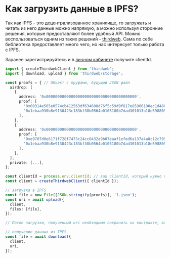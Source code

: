 # Как загрузить данные в IPFS?

Так как IPFS - это децентрализованное хранилище, то загружать и читать из него данные можно напрямую, а можно используя сторонние решения, которые предоставляют более удобный API. Можно воспользоваться одним из таких решений - [thirdweb](https://portal.thirdweb.com/typescript/v5). Сама по себе библиотека предоставляет много чего, но нас интересует только работа с IPFS.

Заранее зарегистрируйтесь и в [личном кабинете](https://thirdweb.com/dashboard/settings/api-keys) получите clientId.

```ts
import { createThirdwebClient } from 'thirdweb';
import { download, upload } from 'thirdweb/storage';

const proofs = { // Объект с пруфами, будущий JSON файл
  airdrop: [
    {
      address: '0x0000000000000000000000000000000000000000',
      proof: [
        '0x00314e565e0574cb412563df634608d76f5c59d9f817e85966100ec1d48005c0',
        '0x1ebaa930b8e9130423c183bf38b0564b0103180b7dad301013b18e59880541ae',
      ],
    },
    {
      address: '0x0000000000000000000000000000000000000000',
      proof: [
        '0xe9707d0e6171f728f7473c24cc0432a9b07eaaf1efed6a137a4a8c12c79552d9',
        '0x1ebaa930b8e9130423c183bf38b0564b0103180b7dad301013b18e59880541ae',
      ],
    },
  ],
  private: [...],
};

const clientId = process.env.clientId; // ваш clientId, который нужно получить в личном кабинете, на сайте thirdweb
const client = createThirdwebClient({ clientId });

// загрузка в IPFS
const file = new File([JSON.stringify(proofs)], '1.json');
const uri = await upload({
  client,
  files: [file],
});

// После загрузки, полученный uri необходимо сохранить на контракте, вызвав метод setMerkleProofs. После этого можно будет в любой момент получить этот uri из контракта, вызвав метод getMerkleProofs и передать его в функцию download, как написано ниже.

// получение данных из IPFS 
const file = await download({
  client,
  uri,
});
```